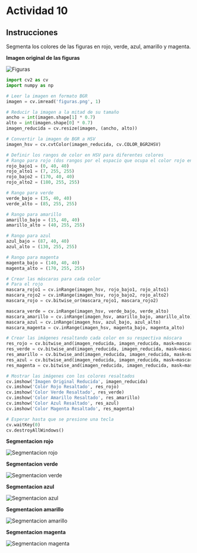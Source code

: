 # Actividad 10

## Instrucciones

Segmenta los colores de las figuras en rojo, verde, azul, amarillo y magenta.  


**Imagen original de las figuras**  

![Figuras](Imagenes/figuras.png)  


```python
import cv2 as cv
import numpy as np

# Leer la imagen en formato BGR
imagen = cv.imread('figuras.png', 1)

# Reducir la imagen a la mitad de su tamaño
ancho = int(imagen.shape[1] * 0.7)
alto = int(imagen.shape[0] * 0.7)
imagen_reducida = cv.resize(imagen, (ancho, alto))

# Convertir la imagen de BGR a HSV
imagen_hsv = cv.cvtColor(imagen_reducida, cv.COLOR_BGR2HSV)

# Definir los rangos de color en HSV para diferentes colores
# Rango para rojo (dos rangos por el espacio que ocupa el color rojo en el espectro HSV)
rojo_bajo1 = (0, 40, 40)
rojo_alto1 = (7, 255, 255)
rojo_bajo2 = (170, 40, 40)
rojo_alto2 = (180, 255, 255)

# Rango para verde
verde_bajo = (35, 40, 40)
verde_alto = (85, 255, 255)

# Rango para amarillo
amarillo_bajo = (15, 40, 40)
amarillo_alto = (40, 255, 255)

# Rango para azul
azul_bajo = (87, 40, 40)
azul_alto = (130, 255, 255)

# Rango para magenta
magenta_bajo = (140, 40, 40)
magenta_alto = (170, 255, 255)

# Crear las máscaras para cada color
# Para el rojo 
mascara_rojo1 = cv.inRange(imagen_hsv, rojo_bajo1, rojo_alto1)
mascara_rojo2 = cv.inRange(imagen_hsv, rojo_bajo2, rojo_alto2)
mascara_rojo = cv.bitwise_or(mascara_rojo1, mascara_rojo2)

mascara_verde = cv.inRange(imagen_hsv, verde_bajo, verde_alto)
mascara_amarillo = cv.inRange(imagen_hsv, amarillo_bajo, amarillo_alto)
mascara_azul = cv.inRange(imagen_hsv, azul_bajo, azul_alto)
mascara_magenta = cv.inRange(imagen_hsv, magenta_bajo, magenta_alto)

# Crear las imágenes resaltando cada color en su respectiva máscara
res_rojo = cv.bitwise_and(imagen_reducida, imagen_reducida, mask=mascara_rojo)
res_verde = cv.bitwise_and(imagen_reducida, imagen_reducida, mask=mascara_verde)
res_amarillo = cv.bitwise_and(imagen_reducida, imagen_reducida, mask=mascara_amarillo)
res_azul = cv.bitwise_and(imagen_reducida, imagen_reducida, mask=mascara_azul)
res_magenta = cv.bitwise_and(imagen_reducida, imagen_reducida, mask=mascara_magenta)

# Mostrar las imágenes con los colores resaltados
cv.imshow('Imagen Original Reducida', imagen_reducida)
cv.imshow('Color Rojo Resaltado', res_rojo)
cv.imshow('Color Verde Resaltado', res_verde)
cv.imshow('Color Amarillo Resaltado', res_amarillo)
cv.imshow('Color Azul Resaltado', res_azul)
cv.imshow('Color Magenta Resaltado', res_magenta)

# Esperar hasta que se presione una tecla
cv.waitKey(0)
cv.destroyAllWindows()
```  

**Segmentacion rojo**  
  
![Segmentacion rojo](Imagenes/Figuras%20rojo.png)  
  
**Segmentacion verde**  
  
![Segmentacion verde](Imagenes/Figuras%20verde.png)  
  
**Segmentacion azul**  
  
![Segmentacion azul](Imagenes/Figuras%20azul.png)  
  
**Segmentacion amarillo**  
  
![Segmentacion amarillo](Imagenes/Figuras%20amarillo.png)  
  
**Segmentacion magenta**  
  
![Segmentacion magenta](Imagenes/Figuras%20magenta.png) 